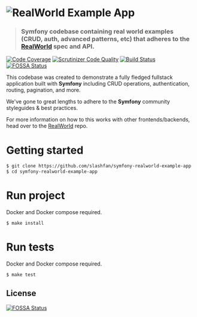# ![RealWorld Example App](logo.png)

> ### Symfony codebase containing real world examples (CRUD, auth, advanced patterns, etc) that adheres to the [RealWorld](https://github.com/gothinkster/realworld) spec and API.

[![Code Coverage](https://scrutinizer-ci.com/g/slashfan/symfony-realworld-example-app/badges/coverage.png?b=master)](https://scrutinizer-ci.com/g/slashfan/symfony-realworld-example-app/?branch=master)
[![Scrutinizer Code Quality](https://scrutinizer-ci.com/g/slashfan/symfony-realworld-example-app/badges/quality-score.png?b=master)](https://scrutinizer-ci.com/g/slashfan/symfony-realworld-example-app/?branch=master)
[![Build Status](https://scrutinizer-ci.com/g/slashfan/symfony-realworld-example-app/badges/build.png?b=master)](https://scrutinizer-ci.com/g/slashfan/symfony-realworld-example-app/build-status/master)
[![FOSSA Status](https://app.fossa.io/api/projects/git%2Bgithub.com%2Fslashfan%2Fsymfony-realworld-example-app.svg?type=shield)](https://app.fossa.io/projects/git%2Bgithub.com%2Fslashfan%2Fsymfony-realworld-example-app?ref=badge_shield)

This codebase was created to demonstrate a fully fledged fullstack application built with **Symfony** including CRUD operations, authentication, routing, pagination, and more.

We've gone to great lengths to adhere to the **Symfony** community styleguides & best practices.

For more information on how to this works with other frontends/backends, head over to the [RealWorld](https://github.com/gothinkster/realworld) repo.

# Getting started

```bash
$ git clone https://github.com/slashfan/symfony-realworld-example-app
$ cd symfony-realworld-example-app
```

# Run project

Docker and Docker compose required.

```bash
$ make install
```

# Run tests

Docker and Docker compose required.

```bash
$ make test
```


## License
[![FOSSA Status](https://app.fossa.io/api/projects/git%2Bgithub.com%2Fslashfan%2Fsymfony-realworld-example-app.svg?type=large)](https://app.fossa.io/projects/git%2Bgithub.com%2Fslashfan%2Fsymfony-realworld-example-app?ref=badge_large)